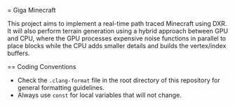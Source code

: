 = Giga Minecraft

This project aims to implement a real-time path traced Minecraft using DXR. It will also perform terrain generation using a hybrid approach between GPU and CPU, where the GPU processes expensive noise functions in parallel to place blocks while the CPU adds smaller details and builds the vertex/index buffers.

== Coding Conventions

- Check the `.clang-format` file in the root directory of this repository for general formatting guidelines.
- Always use `const` for local variables that will not change.